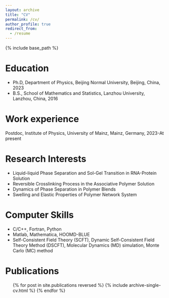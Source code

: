 ```yaml
---
layout: archive
title: "CV"
permalink: /cv/
author_profile: true
redirect_from:
  - /resume
---
```


{% include base_path %}

Education
======
* Ph.D, Department of Physics, Beijing Normal University, Beijing, China, 2023
* B.S., School of Mathematics and Statistics, Lanzhou University, Lanzhou, China, 2016

Work experience
======
Postdoc, Institute of Physics, University of Mainz, Mainz, Germany, 2023-At present

Research Interests
======
* Liquid-liquid Phase Separation and Sol-Gel Transition in RNA-Protein Solution
* Reversible Crosslinking Process in the Associative Polymer Solution
* Dynamics of Phase Separation in Polymer Blends
* Swelling and Elastic Properties of Polymer Network System

Computer Skills
======
* C/C++, Fortran, Python
* Matlab, Mathematica, HOOMD-BLUE
* Self-Consistent Field Theory (SCFT), Dynamic Self-Consistent Field Theory Method (DSCFT), Molecular Dynamics (MD) simulation, Monte Carlo (MC) method

Publications
======
  <ul>{% for post in site.publications reversed %}
    {% include archive-single-cv.html %}
  {% endfor %}</ul>
